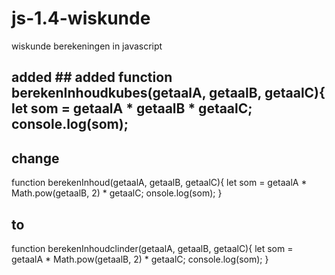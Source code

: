 # js-1.4-wiskunde
wiskunde berekeningen in javascript

## added <script>
    function berekenInhoud(getaalA, getaalB, getaalC){
        let som = getaalA * Math.pow(getaalB, 2) * getaalC;
        console.log(som);
    }
    let kubesinhout = berekenInhoud(10, 5 ,10);
    let cilinderinhout = berekenInhoud(Math.PI , 5, 10);
    function pytagoras(getaalA, getaalB){
        let som = Math.sqrt(Math.pow(getaalA, 2) + Math.pow(getaalB, 2));
        console.log(som);
    }
    let schuinezijde = pytagoras(3, 4);
    function gemmidelt(getaalA, getaalB, getaalC, getaalD, getaalE, getaalF, getaalG){
        let som = (getaalA + getaalB + getaalC + getaalD + getaalE + getaalF + getaalG) / 7;
        console.log(som)
    }
    let gemiddeltgetaal = gemmidelt(5,3,7,9,2,1,7 )
</script>
## added function berekenInhoudkubes(getaalA, getaalB, getaalC){
        let som = getaalA * getaalB * getaalC;
        console.log(som);

## change 
function berekenInhoud(getaalA, getaalB, getaalC){
        let som = getaalA * Math.pow(getaalB, 2) * getaalC;
        onsole.log(som);
    }
 ## to 
 function berekenInhoudclinder(getaalA, getaalB, getaalC){
        let som = getaalA * Math.pow(getaalB, 2) * getaalC;
        console.log(som);
    }